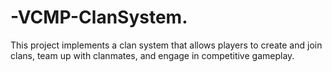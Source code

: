 # -VCMP-ClanSystem.
This project implements a clan system that allows players to create and join clans, team up with clanmates, and engage in competitive gameplay.
